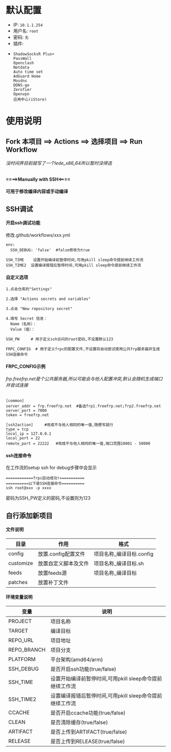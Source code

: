 # 默认配置

- IP: `10.1.1.254`
- 用户名: `root`
- 密码: `无`
- 插件:
- ```
  ShadowSocksR Plus+
  PassWall
  Openclash
  Netdata
  Auto time set
  AdGuard Home
  Mosdns
  DDNS-go
  ZeroTier
  Openvpn
  应用中心(iStore)
  ```

# 使用说明

## Fork 本项目  ==>  Actions  ==>  选择项目  ==>  Run Workflow

###### 没时间弄目前就写了一个lede_x86_64所以暂时没得选

#### ====>Manually with SSH<====
####   可用于修改编译内容或手动编译

## SSH调试
#### 开启ssh调试功能
修改.github/workflows/xxx.yml
```
env:
  SSH_DEBUG: 'false'  #false修改为true
```
```
SSH_TIME    设置开始编译前暂停时间,可用pkill sleep命令提前继续工作流
SSH_TIME2  设置编译报错后暂停时间,可用pkill sleep命令提前继续工作流
```

#### 自定义选项
```
1.点击仓库的"Settings"

2.选择 "Actions secrets and variables"

3.点击 "New repository secret"

4.填写 Secret 信息：
  Name（名称）：
  Value（值）：
```
```
SSH_PW     # 用于定义ssh访问的root密码,不设置默认123
```

```
FRPC_CONFIG  # 用于定义frpc的配置文件,不设置将自动尝试使用公共frp服务器并生成SSH连接命令
```

#### FRPC_CONFIG示例
###### frp.freefrp.net是个公共服务器,所以可能会与他人配置冲突,默认会随机生成端口并尝试连接
```
[common]
server_addr = frp.freefrp.net  #备选frp1.freefrp.net;frp2.freefrp.net
server_port = 7000
token = freefrp.net

[ssh2action]     #改成不与他人相同的唯一值,随便写就行
type = tcp
local_ip = 127.0.0.1
local_port = 22
remote_port = 22222   #改成不与他人相同的唯一值,端口范围10001 - 50000
```
#### ssh连接命令

在工作流的setup ssh for debug步骤中会显示
```
============frpc启动成功!===========
==========以下是SSH连接命令==========
ssh root@xxx -p xxxx
```
密码为SSH_PW定义的密码,不设置则为123



## 自行添加新项目

#### 文件说明
| 目录         |         作用        |格式                   |
| ------------| --------------------| --------------------|
| config      | 放置.config配置文件   |   项目名称_编译目标.config              |
| customize   | 放置自定义脚本及文件    |   项目名称_编译目标.sh             |
| feeds       | 放置feeds源           |    项目名称_编译目标            |
| patches     | 放置补丁文件           |                |

#### 环境变量说明
|变量 |说明|
|----------|--------------------------------------------------|
| PROJECT  |   项目名称|
|  TARGET|  编译目标|
| REPO_URL| 项目地址|
| REPO_BRANCH|  项目分支|
| PLATFORM|  平台架构(amd64/arm)|
| SSH_DEBUG| 是否开启ssh功能(true/false)|
| SSH_TIME|    设置开始编译前暂停时间,可用pkill sleep命令提前继续工作流|
|SSH_TIME2|   设置编译报错后暂停时间,可用pkill sleep命令提前继续工作流|
| CCACHE  |    是否开启ccache功能(true/false)|
| CLEAN  |    是否清除缓存(true/false)|
| ARTIFACT|   是否上传到ARTIFACT(true/false)|
| RELEASE|    是否上传到RELEASE(true/false)|
